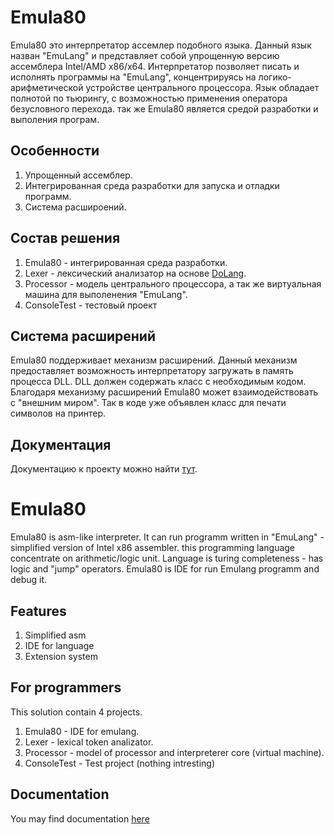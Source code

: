 # Emula80
Emula80 это интерпретатор ассемлер подобного языка. Данный язык назван "EmuLang" и представляет собой упрощенную версию ассемблера Intel/AMD x86/x64. Интерпретатор позволяет писать и исполнять программы на "EmuLang", концентрируясь на логико-арифметической устройстве центрального процессора. Язык обладает полнотой по тьюрингу, с возможностью применения оператора безусловного перехода. так же Emula80 является средой разработки и выполения програм.
## Особенности
1. Упрощенный ассемблер.
2. Интегрированная среда разработки для запуска и отладки программ.
3. Система расшироений.
## Состав решения
1. Emula80 - интегрированная среда разработки.
2. Lexer - лексический анализатор на основе [DoLang](https://github.com/Grumgog/doLang).
3. Processor - модель центрального процессора, а так же виртуальная машина для выполенения "EmuLang".
4. ConsoleTest - тестовый проект
## Система расширений
Emula80 поддерживает механизм расширений. Данный механизм предоставляет возможность интерпретатору загружать в память процесса DLL. DLL должен содержать класс с необходимым кодом. Благодаря механизму расширений Emula80 может взаимодействовать с "внешним миром". Так в коде уже объявлен класс для печати символов на принтер.
## Документация 
Документацию к проекту можно найти [тут](https://grumgog.github.io/).

# Emula80
Emula80 is asm-like interpreter. It can run programm written in "EmuLang" - simplified version of Intel x86 assembler.
this programming language concentrate on arithmetic/logic unit. Language is turing completeness - has logic and "jump" operators.
Emula80 is IDE for run Emulang programm and debug it.
## Features
1. Simplified asm
2. IDE for language
3. Extension system
## For programmers
This solution contain 4 projects.
1. Emula80 - IDE for emulang.
2. Lexer - lexical token analizator.
3. Processor - model of processor and interpreterer core (virtual machine).
4. ConsoleTest - Test project (nothing intresting)
## Documentation
You may find documentation [here](https://grumgog.github.io/)
 
